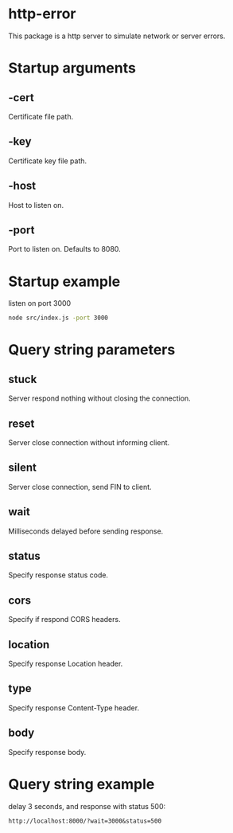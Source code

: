 # http-error
This package is a http server to simulate network or server errors.

# Startup arguments
## -cert
Certificate file path.

## -key
Certificate key file path.

## -host
Host to listen on.

## -port
Port to listen on. Defaults to 8080.

# Startup example
listen on port 3000
```sh
node src/index.js -port 3000
```

# Query string parameters

## stuck
Server respond nothing without closing the connection.

## reset
Server close connection without informing client.

## silent
Server close connection, send FIN to client.

## wait
Milliseconds delayed before sending response.

## status
Specify response status code.

## cors
Specify if respond CORS headers.

## location
Specify response Location header.

## type
Specify response Content-Type header.

## body
Specify response body.

# Query string example
delay 3 seconds, and response with status 500:
```
http://localhost:8000/?wait=3000&status=500
```
